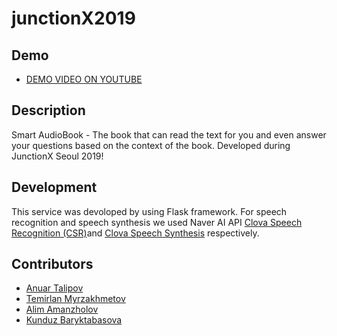 # junctionX2019

## Demo
- [DEMO VIDEO ON YOUTUBE](https://youtu.be/QRJrAOQzDds)

## Description
Smart AudioBook - The book that can read the text for you and even answer your questions based on the context of the book. Developed during JunctionX Seoul 2019!
## Development
This service was devoloped by using Flask framework. For speech recognition and speech synthesis we used Naver AI API [Clova Speech Recognition (CSR)](https://developers.naver.com/products/clova/vrecog/)and [Clova Speech Synthesis](https://www.ncloud.com/product/aiService/css) respectively. 
## Contributors
- [Anuar Talipov](https://github.com/AnuarTB)
- [Temirlan Myrzakhmetov](https://github.com/temirrr)
- [Alim Amanzholov](https://github.com/amanzholov8)
- [Kunduz Baryktabasova](https://github.com/kunduzb17)

